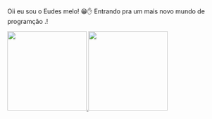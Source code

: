  Oii eu sou o Eudes melo! 😁✋
Entrando pra  um mais novo mundo de programção .!



<div>
  <a href="https://github.com/Eudesmelo/Eudes-melo.git">
  <img height="180em" src="https://github-readme-stats.vercel.app/api?username=Eudesmelo&show_icons=true&theme=dark&include_all_commits=true&count_private=true"/>
  <img height="180em" src="https://github-readme-stats.vercel.app/api/top-langs/?username=Eudesmelo&layout=compact&langs_count=7&theme=dark"/>
</div>

